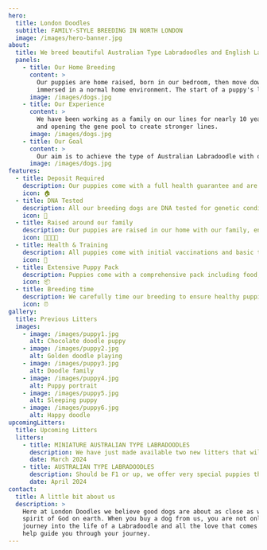 ```yaml
---
hero:
  title: London Doodles
  subtitle: FAMILY-STYLE BREEDING IN NORTH LONDON
  image: /images/hero-banner.jpg
about:
  title: We breed beautiful Australian Type Labradoodles and English Labradoodles
  panels:
    - title: Our Home Breeding
      content: >
        Our puppies are home raised, born in our bedroom, then move downstairs to the hub of the home. We like them to be fully
        immersed in a normal home environment. The start of a puppy's life is a hugely important aspect in creating a stable family dog.
      image: /images/dogs.jpg
    - title: Our Experience
      content: >
        We have been working as a family on our lines for nearly 10 years, but we are still working towards our goal, by adding new lines
        and opening the gene pool to create stronger lines.
      image: /images/dogs.jpg
    - title: Our Goal
      content: >
        Our aim is to achieve the type of Australian Labradoodle with our own specific breeding, and offer loving family pets.
      image: /images/dogs.jpg
features:
  - title: Deposit Required
    description: Our puppies come with a full health guarantee and are vet checked before going to their new homes.
    icon: 🏠
  - title: DNA Tested
    description: All our breeding dogs are DNA tested for genetic conditions common to the breed.
    icon: 🧬
  - title: Raised around our family
    description: Our puppies are raised in our home with our family, ensuring they are well socialized.
    icon: 👨‍👩‍👧‍👦
  - title: Health & Training
    description: All puppies come with initial vaccinations and basic training.
    icon: 💉
  - title: Extensive Puppy Pack
    description: Puppies come with a comprehensive pack including food, toys, and care instructions.
    icon: 📦
  - title: Breeding time
    description: We carefully time our breeding to ensure healthy puppies and mothers.
    icon: ⏰
gallery:
  title: Previous Litters
  images:
    - image: /images/puppy1.jpg
      alt: Chocolate doodle puppy
    - image: /images/puppy2.jpg
      alt: Golden doodle playing
    - image: /images/puppy3.jpg
      alt: Doodle family
    - image: /images/puppy4.jpg
      alt: Puppy portrait
    - image: /images/puppy5.jpg
      alt: Sleeping puppy
    - image: /images/puppy6.jpg
      alt: Happy doodle
upcomingLitters:
  title: Upcoming Litters
  litters:
    - title: MINIATURE AUSTRALIAN TYPE LABRADOODLES
      description: We have just made available two new litters that will be ready to go to their new homes at the end of March 2024. We have three boys and two girls for they new homes on November 15th
      date: March 2024
    - title: AUSTRALIAN TYPE LABRADOODLES
      description: Should be F1 or up, we offer very special puppies that will be ready to go to their new homes at the end of March 2024. We have three boys and two girls for they new homes on November 15th
      date: April 2024
contact:
  title: A little bit about us
  description: >
    Here at London Doodles we believe good dogs are about as close as we can come to knowing the
    spirit of God on earth. When you buy a dog from us, you are not only getting a puppy but a life long
    journey into the life of a Labradoodle and all the love that comes with it. We are always on hand to
    help guide you through your journey.
---
```

